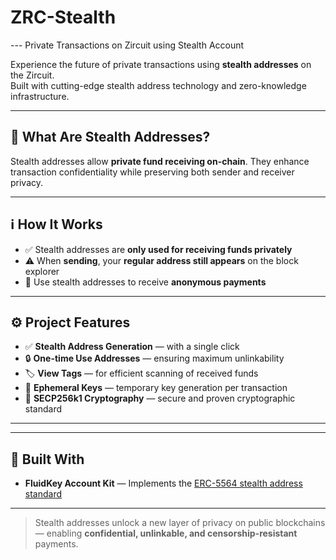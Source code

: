 # ZRC-Stealth 
---  Private Transactions on Zircuit using Stealth Account

Experience the future of private transactions using **stealth addresses** on the  Zircuit.  
Built with cutting-edge stealth address technology and zero-knowledge infrastructure.

---

## 🔐 What Are Stealth Addresses?

Stealth addresses allow **private fund receiving on-chain**. They enhance transaction confidentiality while preserving both sender and receiver privacy.

---

## ℹ️ How It Works

- ✅ Stealth addresses are **only used for receiving funds privately**
- ⚠️ When **sending**, your **regular address still appears** on the block explorer
- 🪬 Use stealth addresses to receive **anonymous payments**

---

## ⚙️ Project Features

- ✅ **Stealth Address Generation** — with a single click
- 🔒 **One-time Use Addresses** — ensuring maximum unlinkability
- 🏷️ **View Tags** — for efficient scanning of received funds
- 🧠 **Ephemeral Keys** — temporary key generation per transaction
- 🧮 **SECP256k1 Cryptography** — secure and proven cryptographic standard

---


---

## 🧰 Built With

- **FluidKey Account Kit** — Implements the [ERC-5564 stealth address standard](https://eips.ethereum.org/EIPS/eip-5564)

---

> Stealth addresses unlock a new layer of privacy on public blockchains — enabling **confidential, unlinkable, and censorship-resistant** payments.
